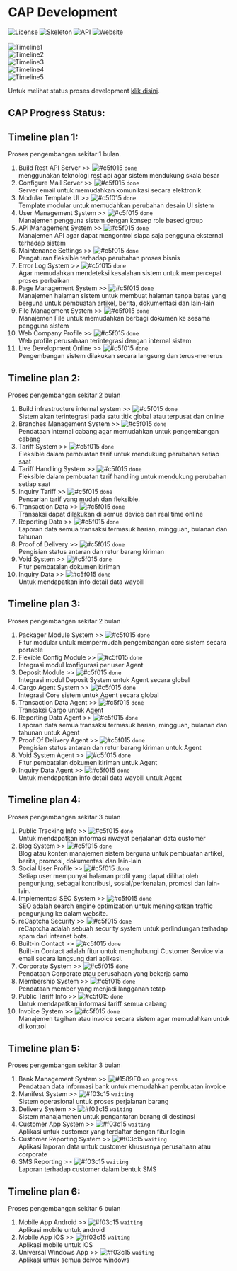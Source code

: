 CAP Development
=======
[![License](https://img.shields.io/badge/license-MIT-blue.svg)](https://github.com/aalfiann/cap-dev-repo/blob/master/license.md) 
![Skeleton](https://img.shields.io/badge/skeleton-100%25-green.svg) 
![API](https://img.shields.io/badge/api-100%25-green.svg) 
![Website](https://img.shields.io/badge/website-100%25-green.svg)<br><br>
![Timeline1](https://img.shields.io/badge/timeline1-100%25-green.svg)<br>
![Timeline2](https://img.shields.io/badge/timeline2-100%25-green.svg)<br>
![Timeline3](https://img.shields.io/badge/timeline3-100%25-green.svg)<br>
![Timeline4](https://img.shields.io/badge/timeline4-100%25-green.svg)<br>
![Timeline5](https://img.shields.io/badge/timeline5-7%25-red.svg)<br>


Untuk melihat status proses development [klik disini](https://github.com/aalfiann/cap-dev-repo/commits/master).<br>

CAP Progress Status:
---------------

Timeline plan 1:
---------------
Proses pengembangan sekitar 1 bulan.
1. Build Rest API Server >> ![#c5f015](https://placehold.it/15/c5f015/000000?text=+) `done`<br>
menggunakan teknologi rest api agar sistem mendukung skala besar<br>
2. Configure Mail Server >> ![#c5f015](https://placehold.it/15/c5f015/000000?text=+) `done`<br>
Server email untuk memudahkan komunikasi secara elektronik<br>
3. Modular Template UI >> ![#c5f015](https://placehold.it/15/c5f015/000000?text=+) `done`<br>
Template modular untuk memudahkan perubahan desain UI sistem<br>
4. User Management System >> ![#c5f015](https://placehold.it/15/c5f015/000000?text=+) `done`<br>
Manajemen pengguna sistem dengan konsep role based group<br>
5. API Management System >> ![#c5f015](https://placehold.it/15/c5f015/000000?text=+) `done`<br>
Manajemen API agar dapat mengontrol siapa saja pengguna eksternal terhadap sistem<br>
6. Maintenance Settings >> ![#c5f015](https://placehold.it/15/c5f015/000000?text=+) `done`<br>
Pengaturan fleksible terhadap perubahan proses bisnis<br>
7. Error Log System >> ![#c5f015](https://placehold.it/15/c5f015/000000?text=+) `done`<br>
Agar memudahkan mendeteksi kesalahan sistem untuk mempercepat proses perbaikan<br>
8. Page Management System >> ![#c5f015](https://placehold.it/15/c5f015/000000?text=+) `done`<br>
Manajemen halaman sistem untuk membuat halaman tanpa batas yang berguna untuk pembuatan artikel, berita, dokumentasi dan lain-lain<br>
9. File Management System >> ![#c5f015](https://placehold.it/15/c5f015/000000?text=+) `done`<br>
Manajemen File untuk memudahkan berbagi dokumen ke sesama pengguna sistem<br>
10. Web Company Profile >> ![#c5f015](https://placehold.it/15/c5f015/000000?text=+) `done`<br>
Web profile perusahaan terintegrasi dengan internal sistem<br>
11. Live Development Online >> ![#c5f015](https://placehold.it/15/c5f015/000000?text=+) `done`<br>
Pengembangan sistem dilakukan secara langsung dan terus-menerus<br>


Timeline plan 2:
---------------
Proses pengembangan sekitar 2 bulan
1. Build infrastructure internal system >> ![#c5f015](https://placehold.it/15/c5f015/000000?text=+) `done`<br>
Sistem akan terintegrasi pada satu titik global atau terpusat dan online<br>
2. Branches Management System >> ![#c5f015](https://placehold.it/15/c5f015/000000?text=+) `done`<br>
Pendataan internal cabang agar memudahkan untuk pengembangan cabang<br>
3. Tariff System >> ![#c5f015](https://placehold.it/15/c5f015/000000?text=+) `done`<br>
Fleksible dalam pembuatan tarif untuk mendukung perubahan setiap saat<br>
4. Tariff Handling System >> ![#c5f015](https://placehold.it/15/c5f015/000000?text=+) `done`<br>
Fleksible dalam pembuatan tarif handling untuk mendukung perubahan setiap saat<br>
5. Inquiry Tariff >> ![#c5f015](https://placehold.it/15/c5f015/000000?text=+) `done`<br>
Pencarian tarif yang mudah dan fleksible.<br>
6. Transaction Data >> ![#c5f015](https://placehold.it/15/c5f015/000000?text=+) `done`<br>
Transaksi dapat dilakukan di semua device dan real time online<br>
7. Reporting Data >> ![#c5f015](https://placehold.it/15/c5f015/000000?text=+) `done`<br>
Laporan data semua transaksi termasuk harian, mingguan, bulanan dan tahunan<br>
8. Proof of Delivery >> ![#c5f015](https://placehold.it/15/c5f015/000000?text=+) `done`<br>
Pengisian status antaran dan retur barang kiriman
9. Void System >> ![#c5f015](https://placehold.it/15/c5f015/000000?text=+) `done`<br>
Fitur pembatalan dokumen kiriman
10. Inquiry Data >> ![#c5f015](https://placehold.it/15/c5f015/000000?text=+) `done`<br>
Untuk mendapatkan info detail data waybill<br>

Timeline plan 3:
---------------
Proses pengembangan sekitar 2 bulan
1. Packager Module System >> ![#c5f015](https://placehold.it/15/c5f015/000000?text=+) `done`<br>
Fitur modular untuk mempermudah pengembangan core sistem secara portable<br>
2. Flexible Config Module >> ![#c5f015](https://placehold.it/15/c5f015/000000?text=+) `done`<br>
Integrasi modul konfigurasi per user Agent<br>
3. Deposit Module >> ![#c5f015](https://placehold.it/15/c5f015/000000?text=+) `done`<br>
Integrasi modul Deposit System untuk Agent secara global<br>
4. Cargo Agent System >> ![#c5f015](https://placehold.it/15/c5f015/000000?text=+) `done`<br>
Integrasi Core sistem untuk Agent secara global<br>
5. Transaction Data Agent >> ![#c5f015](https://placehold.it/15/c5f015/000000?text=+) `done`<br>
Transaksi Cargo untuk Agent<br>
6. Reporting Data Agent >> ![#c5f015](https://placehold.it/15/c5f015/000000?text=+) `done`<br>
Laporan data semua transaksi termasuk harian, mingguan, bulanan dan tahunan untuk Agent<br>
7. Proof Of Delivery Agent >> ![#c5f015](https://placehold.it/15/c5f015/000000?text=+) `done`<br>
Pengisian status antaran dan retur barang kiriman untuk Agent<br>
8. Void System Agent >> ![#c5f015](https://placehold.it/15/c5f015/000000?text=+) `done`<br>
Fitur pembatalan dokumen kiriman untuk Agent<br>
9. Inquiry Data Agent >> ![#c5f015](https://placehold.it/15/c5f015/000000?text=+) `done`<br>
Untuk mendapatkan info detail data waybill untuk Agent<br>


Timeline plan 4:
---------------
Proses pengembangan sekitar 3 bulan
1. Public Tracking Info >> ![#c5f015](https://placehold.it/15/c5f015/000000?text=+) `done`<br>
Untuk mendapatkan informasi riwayat perjalanan data customer<br>
2. Blog System >> ![#c5f015](https://placehold.it/15/c5f015/000000?text=+) `done`<br>
Blog atau konten manajemen sistem berguna untuk pembuatan artikel, berita, promosi, dokumentasi dan lain-lain<br>
3. Social User Profile >> ![#c5f015](https://placehold.it/15/c5f015/000000?text=+) `done`<br>
Setiap user mempunyai halaman profil yang dapat dilihat oleh pengunjung, sebagai kontribusi, sosial/perkenalan, promosi dan lain-lain.<br>
4. Implementasi SEO System >> ![#c5f015](https://placehold.it/15/c5f015/000000?text=+) `done`<br>
SEO adalah search engine optimization untuk meningkatkan traffic pengunjung ke dalam website.<br>
5. reCaptcha Security >> ![#c5f015](https://placehold.it/15/c5f015/000000?text=+) `done`<br>
reCaptcha adalah sebuah security system untuk perlindungan terhadap spam dari internet bots.<br>
6. Built-in Contact >> ![#c5f015](https://placehold.it/15/c5f015/000000?text=+) `done`<br>
Built-in Contact adalah fitur untuk menghubungi Customer Service via email secara langsung dari aplikasi.<br>
7. Corporate System >> ![#c5f015](https://placehold.it/15/c5f015/000000?text=+) `done`<br>
Pendataan Corporate atau perusahaan yang bekerja sama<br>
8. Membership System >> ![#c5f015](https://placehold.it/15/c5f015/000000?text=+) `done`<br>
Pendataan member yang menjadi langganan tetap<br>
9. Public Tariff Info >> ![#c5f015](https://placehold.it/15/c5f015/000000?text=+) `done`<br>
Untuk mendapatkan informasi tariff semua cabang<br>
10. Invoice System >> ![#c5f015](https://placehold.it/15/c5f015/000000?text=+) `done`<br>
Manajemen tagihan atau invoice secara sistem agar memudahkan untuk di kontrol<br>

Timeline plan 5:
---------------
Proses pengembangan sekitar 3 bulan
1. Bank Management System >> ![#1589F0](https://placehold.it/15/1589F0/000000?text=+) `on progress`<br>
Pendataan data informasi bank untuk memudahkan pembuatan invoice<br>
2. Manifest System >> ![#f03c15](https://placehold.it/15/f03c15/000000?text=+) `waiting`<br>
Sistem operasional untuk proses perjalanan barang<br>
3. Delivery System >> ![#f03c15](https://placehold.it/15/f03c15/000000?text=+) `waiting`<br>
Sistem manajamenen untuk pengantaran barang di destinasi<br>
4. Customer App System >> ![#f03c15](https://placehold.it/15/f03c15/000000?text=+) `waiting`<br>
Aplikasi untuk customer yang terdaftar dengan fitur login<br>
5. Customer Reporting System >> ![#f03c15](https://placehold.it/15/f03c15/000000?text=+) `waiting`<br>
Aplikasi laporan data untuk customer khususnya perusahaan atau corporate<br>
6. SMS Reporting >> ![#f03c15](https://placehold.it/15/f03c15/000000?text=+) `waiting`<br>
Laporan terhadap customer dalam bentuk SMS<br>

Timeline plan 6:
---------------
Proses pengembangan sekitar 6 bulan
1. Mobile App Android >> ![#f03c15](https://placehold.it/15/f03c15/000000?text=+) `waiting`<br>
Aplikasi mobile untuk android<br>
2. Mobile App iOS >> ![#f03c15](https://placehold.it/15/f03c15/000000?text=+) `waiting`<br>
Aplikasi mobile untuk iOS<br>
3. Universal Windows App >> ![#f03c15](https://placehold.it/15/f03c15/000000?text=+) `waiting`<br>
Aplikasi untuk semua deivce windows